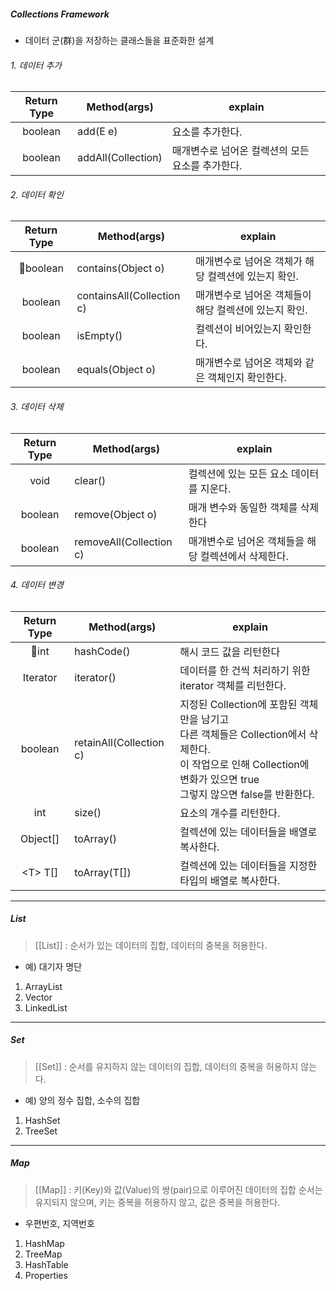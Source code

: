 ##### Collections Framework
- 데이터 군(群)을 저장하는 클래스들을 표준화한 설계

###### 1. 데이터 추가
| Return Type | Method(args)| explain|
| :---------: | ----------- | ----- |
|boolean|add(E e)|요소를 추가한다.|
|boolean|addAll(Collection)|매개변수로 넘어온 컬렉션의 모든 요소를 추가한다.|

###### 2. 데이터 확인
| Return Type | Method(args)| explain|
| :---------: | ----------- | ----- |
|boolean|contains(Object o)|매개변수로 넘어온 객체가 해당 컬렉션에 있는지 확인.|
|boolean|containsAll(Collection c)|매개변수로 넘어온 객체들이 해당 컬렉션에 있는지 확인.|
|boolean|isEmpty()|컬렉션이 비어있는지 확인한다.|
|boolean|equals(Object o)|매개변수로 넘어온 객체와 같은 객체인지 확인한다.|


###### 3. 데이터 삭제
| Return Type | Method(args)| explain|
| :---------: | ----------- | ----- |
|void|clear()|컬렉션에 있는 모든 요소 데이터를 지운다.|
|boolean|remove(Object o)|매개 변수와 동일한 객체를 삭제한다|
|boolean|removeAll(Collection c)|매개변수로 넘어온 객체들을 해당 컬렉션에서 삭제한다.|

###### 4. 데이터 변경
| Return Type | Method(args)| explain|
| :---------: | ----------- | ----- |
|int|hashCode()|해시 코드 값을 리턴한다|
|Iterator|iterator()|데이터를 한 건씩 처리하기 위한 iterator 객체를 리턴한다.|
|boolean|retainAll(Collection c)|지정된 Collection에 포함된 객체만을 남기고 <br>다른 객체들은 Collection에서 삭제한다.<br> 이 작업으로 인해 Collection에 변화가 있으면 true <br>그렇지 않으면 false를 반환한다.|
|int|size()|요소의 개수를 리턴한다.|
|Object\[\]|toArray()|컬렉션에 있는 데이터들을 배열로 복사한다.|
|\<T> T\[\]|toArray(T\[\])|컬렉션에 있는 데이터들을 지정한 타입의 배열로 복사한다.|

---
##### List
> [[List]] : 순서가 있는 데이터의 집합, 데이터의 중복을 허용한다.
- 예) 대기자 명단
1. ArrayList
2. Vector
3. LinkedList

---
##### Set
>[[Set]] : 순서를 유지하지 않는 데이터의 집합, 데이터의 중복을 허용하지 않는다. 
- 예) 양의 정수 집합, 소수의 집합
1. HashSet
2. TreeSet
---
##### Map
>[[Map]] : 키(Key)와 값(Value)의 쌍(pair)으로 이루어진 데이터의 집합 
>순서는 유지되지 않으며, 키는 중복을 허용하지 않고, 값은 중복을 허용한다.
- 우편번호, 지역번호
1. HashMap
2. TreeMap
3. HashTable
4. Properties